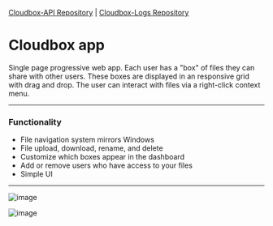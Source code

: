 [Cloudbox-API Repository](https://github.com/TJ-Albertson/Cloudbox-API) | [Cloudbox-Logs Repository](https://github.com/TJ-Albertson/Cloudbox-Logs)

# Cloudbox app

Single page progressive web app. Each user has a "box" of files they can share with other users. These boxes are displayed in an responsive grid with drag and drop. The user can interact with files via a right-click context menu.  

---

### Functionality

- File navigation system mirrors Windows
- File upload, download, rename, and delete
- Customize which boxes appear in the dashboard
- Add or remove users who have access to your files
- Simple UI

---

![image](https://user-images.githubusercontent.com/78708210/190927502-7b761375-8f85-411f-8755-06ffd807d2c5.png)  

![image](https://user-images.githubusercontent.com/78708210/190928033-dc0b6c28-edc4-410f-bf31-64b942291ea9.png)  
